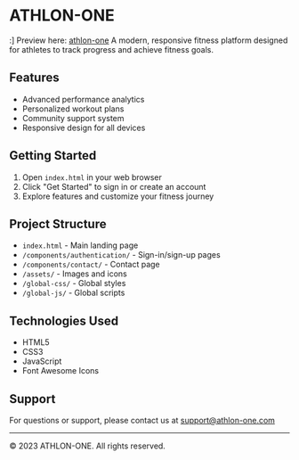 # ATHLON-ONE 
:] Preview here: <a href="https://athlon-one.vercel.app">athlon-one</a>
A modern, responsive fitness platform designed for athletes to track progress and achieve fitness goals.

## Features

- Advanced performance analytics
- Personalized workout plans
- Community support system
- Responsive design for all devices

## Getting Started

1. Open `index.html` in your web browser
2. Click "Get Started" to sign in or create an account
3. Explore features and customize your fitness journey

## Project Structure

- `index.html` - Main landing page
- `/components/authentication/` - Sign-in/sign-up pages
- `/components/contact/` - Contact page
- `/assets/` - Images and icons
- `/global-css/` - Global styles
- `/global-js/` - Global scripts

## Technologies Used

- HTML5
- CSS3
- JavaScript
- Font Awesome Icons

## Support

For questions or support, please contact us at support@athlon-one.com

---

© 2023 ATHLON-ONE. All rights reserved.